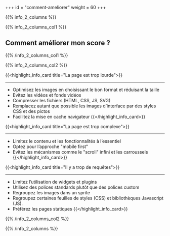 +++
id = "comment-ameliorer"
weight = 60
+++

{{% info_2_columns %}}

{{% info_2_columns_col1 %}}

## Comment améliorer mon score ?

{{% /info_2_columns_col1 %}}

{{% info_2_columns_col2 %}}

{{<highlight_info_card title="La page est trop lourde">}}

---

- Optimisez les images en choisissant le bon format et réduisant la taille
- Evitez les vidéos et fonds vidéos
- Compresser les fichiers (HTML, CSS, JS, SVG)
- Remplacez autant que possible les images d’interface par des styles CSS et des pictos
- Facilitez la mise en cache navigateur {{</highlight_info_card>}}

{{<highlight_info_card title="La page est trop complexe">}}

---

- Limitez le contenu et les fonctionnalités à l’essentiel
- Optez pour l’approche "mobile first"
- Evitez les mécanismes comme le "scroll" infini et les carroussels {{</highlight_info_card>}}

{{<highlight_info_card title="Il y a trop de requêtes">}}

---

- Limitez l’utilisation de widgets et plugins
- Utilisez des polices standards plutôt que des polices custom
- Regroupez les images dans un sprite
- Regroupez certaines feuilles de styles (CSS) et bibliothèques Javascript (JS).
- Préférez les pages statiques {{</highlight_info_card>}}

{{% /info_2_columns_col2 %}}

{{% /info_2_columns %}}
